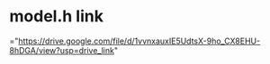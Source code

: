 # model.h link 
="https://drive.google.com/file/d/1vvnxauxIE5UdtsX-9ho_CX8EHU-8hDGA/view?usp=drive_link"
